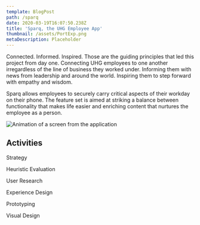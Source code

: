 ```yaml
---
template: BlogPost
path: /sparq
date: 2020-03-19T16:07:50.238Z
title: 'Sparq, the UHG Employee App'
thumbnail: /assets/PortExp.png
metaDescription: Placeholder
---
```

Connected. Informed. Inspired. Those are the guiding principles that led this project from day one. Connecting  UHG employees to one another irregardless of the line of business they worked under. Informing them with news from leadership and around the world. Inspiring them to step forward with empathy and wisdom.

Sparq allows employees to securely carry critical aspects of their workday on their phone. The feature set is aimed at striking a balance between functionality that makes life easier and enriching content that nurtures the employee as a person.

![Animation of a screen from the application](/assets/b8b63f33-64d5-4f7b-860f-1cc3423e167d.gif)

## Activities

Strategy

Heuristic Evaluation

User Research

Experience Design

Prototyping

Visual Design

![]()
